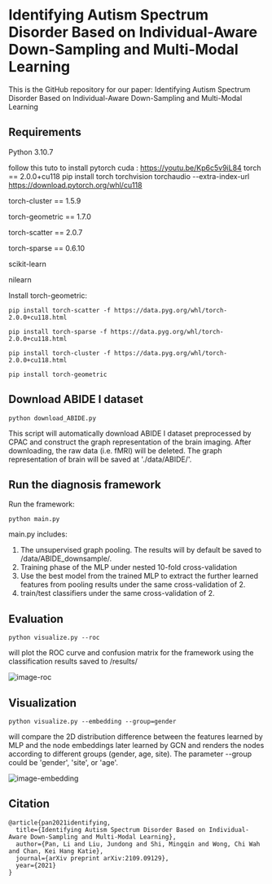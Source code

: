 # Identifying Autism Spectrum Disorder Based on Individual-Aware Down-Sampling and Multi-Modal Learning

This is the GitHub repository for our paper: Identifying Autism Spectrum Disorder Based on Individual-Aware Down-Sampling and Multi-Modal Learning

## Requirements
Python 3.10.7

follow this tuto to install pytorch cuda : https://youtu.be/Kp6c5v9iL84
torch == 2.0.0+cu118
pip install torch torchvision torchaudio --extra-index-url https://download.pytorch.org/whl/cu118

torch-cluster == 1.5.9

torch-geometric == 1.7.0

torch-scatter == 2.0.7

torch-sparse == 0.6.10

scikit-learn

nilearn



Install torch-geometric:

```
pip install torch-scatter -f https://data.pyg.org/whl/torch-2.0.0+cu118.html

pip install torch-sparse -f https://data.pyg.org/whl/torch-2.0.0+cu118.html

pip install torch-cluster -f https://data.pyg.org/whl/torch-2.0.0+cu118.html

pip install torch-geometric
```

## Download ABIDE I dataset

```
python download_ABIDE.py
```

This script will automatically download ABIDE I dataset preprocessed by CPAC and construct the graph representation of the brain imaging. After downloading, the raw data (i.e. fMRI) will be deleted. The graph representation of brain will be saved at './data/ABIDE/'.

## Run the diagnosis framework

Run the framework:

```
python main.py
```

main.py includes:

1. The unsupervised graph pooling. The results will by default be saved to /data/ABIDE_downsample/.
2. Training phase of the MLP under nested 10-fold cross-validation
3. Use the best model from the trained MLP to extract the further learned features from pooling results under the same cross-validation of 2.
4. train/test classifiers under the same cross-validation of 2.

## Evaluation

```
python visualize.py --roc
```

will plot the ROC curve and confusion matrix for the framework using the classification results saved to /results/

![image-roc](roc.png)

## Visualization

```
python visualize.py --embedding --group=gender
```

will compare the 2D distribution difference between the features learned by MLP and the node embeddings later learned by GCN and renders the nodes according to different groups (gender, age, site). The parameter --group could be 'gender', 'site', or 'age'.

![image-embedding](embedding.png)

## Citation
```
@article{pan2021identifying,
  title={Identifying Autism Spectrum Disorder Based on Individual-Aware Down-Sampling and Multi-Modal Learning},
  author={Pan, Li and Liu, Jundong and Shi, Mingqin and Wong, Chi Wah and Chan, Kei Hang Katie},
  journal={arXiv preprint arXiv:2109.09129},
  year={2021}
}
```
